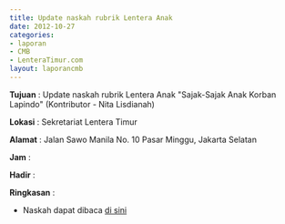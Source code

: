 ```yaml
---
title: Update naskah rubrik Lentera Anak
date: 2012-10-27
categories:
- laporan
- CMB
- LenteraTimur.com
layout: laporancmb
---
```


**Tujuan** : Update naskah rubrik Lentera Anak "Sajak-Sajak Anak Korban Lapindo" (Kontributor - Nita Lisdianah)

**Lokasi** : Sekretariat Lentera Timur 

**Alamat** : Jalan Sawo Manila No. 10 Pasar Minggu, Jakarta Selatan

**Jam** : 

**Hadir** :  


**Ringkasan** : 
* Naskah dapat dibaca [di sini](http://www.lenteratimur.com/2012/10/sajak-sajak-anak-korban-lapindo/)
